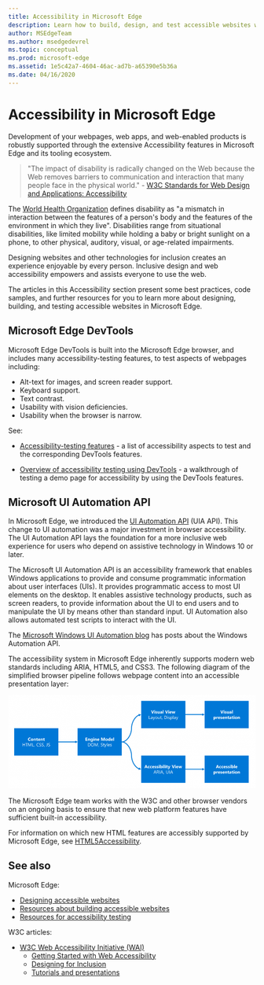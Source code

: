 ```yaml
---
title: Accessibility in Microsoft Edge
description: Learn how to build, design, and test accessible websites within Microsoft Edge.
author: MSEdgeTeam
ms.author: msedgedevrel
ms.topic: conceptual
ms.prod: microsoft-edge
ms.assetid: 1e5c42a7-4604-46ac-ad7b-a65390e5b36a
ms.date: 04/16/2020
---
```

# Accessibility in Microsoft Edge

Development of your webpages, web apps, and web-enabled products is robustly supported through the extensive Accessibility features in Microsoft Edge and its tooling ecosystem.

> "The impact of disability is radically changed on the Web because the Web removes barriers to communication and interaction that many people face in the physical world." - [W3C Standards for Web Design and Applications: Accessibility](https://w3.org/standards/webdesign/accessibility)

The [World Health Organization](https://www.who.int/) defines disability as "a mismatch in interaction between the features of a person's body and the features of the environment in which they live".  Disabilities range from situational disabilities, like limited mobility while holding a baby or bright sunlight on a phone, to other physical, auditory, visual, or age-related impairments.

Designing websites and other technologies for inclusion creates an experience enjoyable by every person.  Inclusive design and web accessibility empowers and assists everyone to use the web.

The articles in this Accessibility section present some best practices, code samples, and further resources for you to learn more about designing, building, and testing accessible websites in Microsoft Edge.


<!-- ====================================================================== -->
## Microsoft Edge DevTools

Microsoft Edge DevTools is built into the Microsoft Edge browser, and includes many accessibility-testing features, to test aspects of webpages including:

*  Alt-text for images, and screen reader support.
*  Keyboard support.
*  Text contrast.
*  Usability with vision deficiencies.
*  Usability when the browser is narrow.

See:

* [Accessibility-testing features](../devtools-guide-chromium/accessibility/reference.md) - a list of accessibility aspects to test and the corresponding DevTools features.

* [Overview of accessibility testing using DevTools](../devtools-guide-chromium/accessibility/accessibility-testing-in-devtools.md) - a walkthrough of testing a demo page for accessibility by using the DevTools features.


<!-- ====================================================================== -->
## Microsoft UI Automation API

In Microsoft Edge, we introduced the [UI Automation API](/windows/win32/winauto/entry-uiauto-win32) (UIA API).  This change to UI automation was a major investment in browser accessibility.  The UI Automation API lays the foundation for a more inclusive web experience for users who depend on assistive technology in Windows 10 or later.

The Microsoft UI Automation API is an accessibility framework that enables Windows applications to provide and consume programmatic information about user interfaces (UIs).  It provides programmatic access to most UI elements on the desktop.  It enables assistive technology products, such as screen readers, to provide information about the UI to end users and to manipulate the UI by means other than standard input.  UI Automation also allows automated test scripts to interact with the UI.

The [Microsoft Windows UI Automation blog](/archive/blogs/winuiautomation/) has posts about the Windows Automation API.

The accessibility system in Microsoft Edge inherently supports modern web standards including ARIA, HTML5, and CSS3.  The following diagram of the simplified browser pipeline follows webpage content into an accessible presentation layer:

![Content transformed to the engine model is projected into visual and accessibility views, presented as visual or accessible presentation](media/accessibilityarchitecture.png)

The Microsoft Edge team works with the W3C and other browser vendors on an ongoing basis to ensure that new web platform features have sufficient built-in accessibility.

For information on which new HTML features are accessibly supported by Microsoft Edge, see [HTML5Accessibility](https://html5accessibility.com).


<!-- ====================================================================== -->
## See also

Microsoft Edge:

* [Designing accessible websites](design.md)
* [Resources about building accessible websites](build/index.md)
* [Resources for accessibility testing](test.md)

W3C articles:

* [W3C Web Accessibility Initiative (WAI)](https://w3.org/wai)
   * [Getting Started with Web Accessibility](https://w3.org/wai/gettingstarted/Overview)
   * [Designing for Inclusion](https://w3.org/wai/fundamentals/accessibility-intro)
   * [Tutorials and presentations](https://w3.org/wai/teach-advocate)
